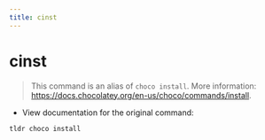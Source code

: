 ```yaml
---
title: cinst
---
```

# cinst

> This command is an alias of `choco install`.
> More information: <https://docs.chocolatey.org/en-us/choco/commands/install>.

- View documentation for the original command:

`tldr choco install`

